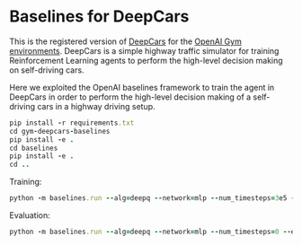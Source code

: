 # Baselines for DeepCars

This is the registered version of [DeepCars](https://github.com/MajidMoghadam2006/gym-deepcars) for the [OpenAI Gym](https://github.com/openai/gym) [environments](https://github.com/openai/gym/tree/master/gym/envs). DeepCars is a simple highway traffic simulator for training Reinforcement Learning agents to perform the high-level decision making on self-driving cars.

Here we exploited the OpenAI baselines framework to train the agent in DeepCars in order to perform the high-level decision making of a self-driving cars in a highway driving setup.

```ruby
pip install -r requirements.txt
cd gym-deepcars-baselines
pip install -e .  
cd baselines  
pip install -e .  
cd ..
```

Training:
```ruby
python -m baselines.run --alg=deepq --network=mlp --num_timesteps=3e5 --env=DeepCars-v0
```

Evaluation:
```ruby
python -m baselines.run --alg=deepq --network=mlp --num_timesteps=0 --env=DeepCars-v0 --load_path=./model.pkl --play
```
